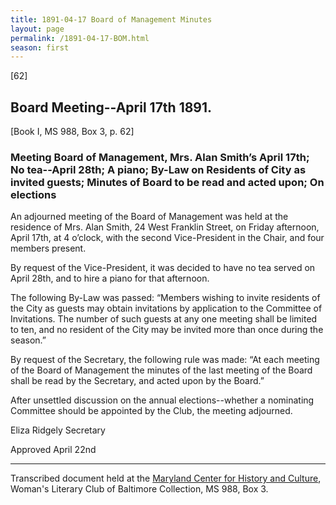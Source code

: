 ```yaml
---
title: 1891-04-17 Board of Management Minutes
layout: page
permalink: /1891-04-17-BOM.html
season: first
---
```


<style>
    #maincontent{
        font-size:1.4em;
    }
</style>
[62]

## Board Meeting--April 17th 1891.
[Book I, MS 988, Box 3, p. 62]

### Meeting Board of Management, Mrs. Alan Smith’s April 17th; No tea--April 28th; A piano; By-Law on Residents of City as invited guests; Minutes of Board to be read and acted upon; On elections

An adjourned meeting of the Board of Management was held at the residence of Mrs. Alan Smith, 24 West Franklin Street, on Friday afternoon, April 17th, at 4 o’clock, with the second Vice-President in the Chair, and four members present.

By request of the Vice-President, it was decided to have no tea served on April 28th, and to hire a piano for that afternoon.

The following By-Law was passed: “Members wishing to invite residents of the City as guests may obtain invitations by application to the Committee of Invitations. The number of such guests at any one meeting shall be limited to ten, and no resident of the City may be invited more than once during the season.”

By request of the Secretary, the following rule was made: “At each meeting of the Board of Management the minutes of the last meeting of the Board shall be read by the Secretary, and acted upon by the Board.”

After unsettled discussion on the annual elections--whether a nominating Committee should be appointed by the Club, the meeting adjourned.

Eliza Ridgely
Secretary

Approved April 22nd

<hr>

Transcribed document held at the [Maryland Center for History and Culture](http://mdhs.org/), Woman's Literary Club of Baltimore Collection, MS 988, Box 3. 